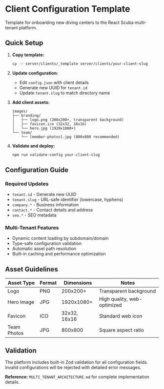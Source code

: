 # Client Configuration Template

Template for onboarding new diving centers to the React Scuba multi-tenant platform.

## Quick Setup

1. **Copy template:**
   ```bash
   cp -r server/clients/_template server/clients/your-client-slug
   ```

2. **Update configuration:**
   - Edit `config.json` with client details
   - Generate new UUID for `tenant.id`
   - Update `tenant.slug` to match directory name

3. **Add client assets:**
   ```
   images/
   ├── branding/
   │   ├── logo.png (200x200+, transparent background)
   │   ├── favicon.ico (32x32, 16x16)
   │   └── hero.jpg (1920x1080+)
   └── team/
       └── [member-photos].jpg (800x800 recommended)
   ```

4. **Validate and deploy:**
   ```bash
   npm run validate-config your-client-slug
   ```

## Configuration Guide

### Required Updates
- `tenant.id` - Generate new UUID
- `tenant.slug` - URL-safe identifier (lowercase, hyphens)
- `company.*` - Business information
- `contact.*` - Contact details and address
- `seo.*` - SEO metadata

### Multi-Tenant Features
- Dynamic content loading by subdomain/domain
- Type-safe configuration validation
- Automatic asset path resolution
- Built-in caching and performance optimization

## Asset Guidelines

| Asset Type | Format | Dimensions | Notes |
|------------|--------|------------|-------|
| Logo | PNG | 200x200+ | Transparent background |
| Hero Image | JPG | 1920x1080+ | High quality, web-optimized |
| Favicon | ICO | 32x32, 16x16 | Standard web icon |
| Team Photos | JPG | 800x800 | Square aspect ratio |

## Validation

The platform includes built-in Zod validation for all configuration fields. Invalid configurations will be rejected with detailed error messages.

**Reference:** `MULTI_TENANT_ARCHITECTURE.md` for complete implementation details.
